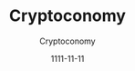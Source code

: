 ---
layout: media
title: Cryptoconomy
date: 1111-11-11
categories: ['Podcasts']
author: ['Cryptoconomy']
excerpt: GuysTake_002 - The Lightning App I Want to Use Lightning is slowly coming into its own. With simple working wallets, and dedicated plug-and-play nodes around the corner, its time to talk about the #LightningNetwork apps that I think could make waves in the early days.
external_url: http://cryptoconomy.podbean.com/
---